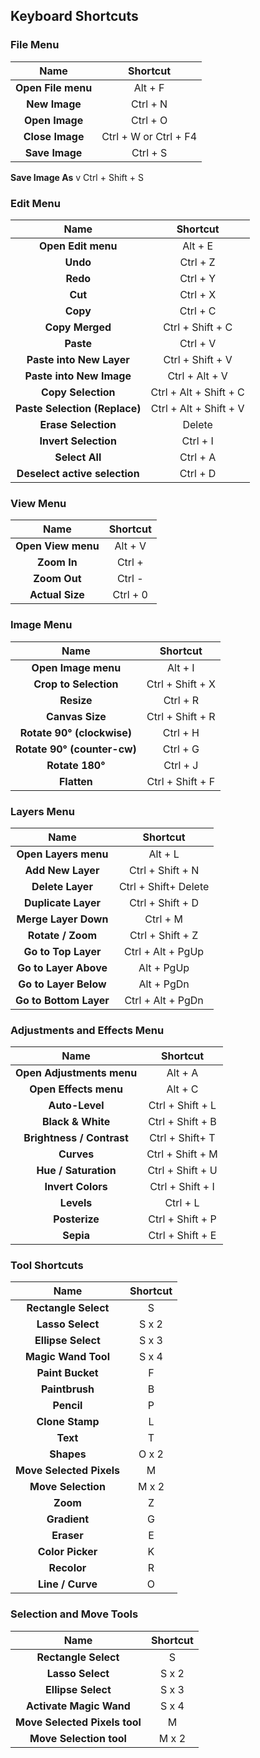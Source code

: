 ## Keyboard Shortcuts ##

### File Menu ###

Name | Shortcut
:-----------:|:-------------------------:
**Open File menu**  | 		Alt + F
**New Image**  |		Ctrl + N
**Open Image**  	|	Ctrl + O
**Close Image**  | 		Ctrl + W or Ctrl + F4
**Save Image**  | 		Ctrl + S
**Save Image As**   v		Ctrl + Shift + S


### Edit Menu ###

Name | Shortcut
:-----------:|:-------------------------:
**Open Edit menu**   |		          Alt + E
**Undo**   			  |                 Ctrl + Z
**Redo**   			 |                  Ctrl + Y
**Cut**   			   |                 Ctrl + X 
**Copy**			     |                 Ctrl + C 
**Copy Merged**		     |           Ctrl + Shift + C
**Paste** 			        |            Ctrl + V 
**Paste into New Layer** |	Ctrl + Shift + V 
**Paste into New Image** 	| Ctrl + Alt + V
**Copy Selection** 	|	Ctrl + Alt + Shift + C
**Paste Selection (Replace)** |	Ctrl + Alt + Shift + V
**Erase Selection** |		Delete
**Invert Selection** 	|	Ctrl + I
**Select All** 		|	Ctrl + A
**Deselect active selection** |	Ctrl + D 


### View Menu ###

Name | Shortcut
:-----------:|:-------------------------:
**Open View menu** 	|	Alt + V
**Zoom In** 	|	Ctrl +
**Zoom Out**		|	Ctrl  -
**Actual Size**		|	Ctrl + 0


### Image Menu ###

Name | Shortcut
:-----------:|:-------------------------:
**Open Image menu**		| Alt + I
**Crop to Selection**	|	Ctrl + Shift + X
**Resize**		|	Ctrl + R
**Canvas Size**	|	Ctrl + Shift + R
**Rotate 90° (clockwise)** |	Ctrl + H
**Rotate 90° (counter-cw)** |	Ctrl + G
**Rotate 180°**	|	Ctrl + J
**Flatten**		|	Ctrl + Shift + F


### Layers Menu ###

Name | Shortcut
:-----------:|:-------------------------:
**Open Layers menu**		| Alt + L
**Add New Layer**	|	Ctrl + Shift + N
**Delete Layer** |		Ctrl + Shift+ Delete
**Duplicate Layer**	|	Ctrl + Shift + D
**Merge Layer Down**	|	Ctrl + M
**Rotate / Zoom**	|	Ctrl + Shift + Z
**Go to Top Layer**	|	Ctrl + Alt + PgUp
**Go to Layer Above**	|	Alt + PgUp
**Go to Layer Below**	|	Alt + PgDn
**Go to Bottom Layer**  |	Ctrl + Alt + PgDn


### Adjustments and Effects Menu ###

Name | Shortcut
:-----------:|:-------------------------:
**Open Adjustments menu**  |	Alt + A
**Open Effects menu**	|	Alt + C
**Auto-Level**		|	  Ctrl + Shift + L
**Black & White**	|	Ctrl + Shift + B
**Brightness / Contrast** |	Ctrl + Shift+ T
**Curves**	|		Ctrl + Shift + M
**Hue / Saturation**|		Ctrl + Shift + U
**Invert Colors**	|	Ctrl + Shift + I
**Levels**		|	Ctrl + L
**Posterize**		|	Ctrl + Shift + P
**Sepia**	|		Ctrl + Shift + E


### Tool Shortcuts ###

Name | Shortcut
:-----------:|:-------------------------:
**Rectangle Select**		| S
**Lasso Select**	| 	S x 2
**Ellipse Select**		| S x 3
**Magic Wand Tool**	|	S x 4
**Paint Bucket**	|	F
**Paintbrush**		|	B
**Pencil**	|		P
**Clone Stamp**	|	L
**Text**		|	T
**Shapes**	|		O x 2
**Move Selected Pixels** |	M
**Move Selection**	|	M x 2
**Zoom**		|	Z
**Gradient**	|		G
**Eraser**	|		E
**Color Picker**	|	K
**Recolor**	|		R
**Line / Curve**	|	O


### Selection and Move Tools ###

Name | Shortcut
:-----------:|:-------------------------:
**Rectangle Select** |		S
**Lasso Select**	 |	S x 2
**Ellipse Select**		| S x 3
**Activate Magic Wand** |	S x 4
**Move Selected Pixels tool**  | M
**Move Selection tool** |	M x 2


